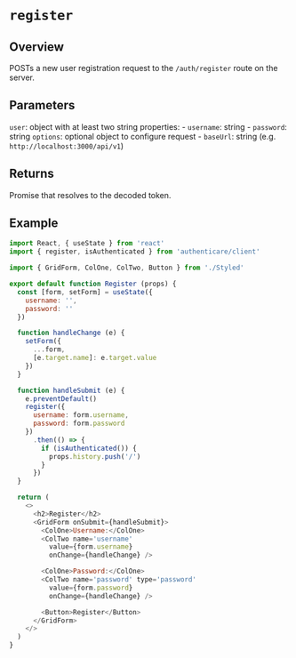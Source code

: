 # `register`

## Overview

POSTs a new user registration request to the `/auth/register` route on the server.


## Parameters

`user`: object with at least two string properties:
    - `username`: string
    - `password`: string
`options`: optional object to configure request
    - `baseUrl`: string (e.g. `http://localhost:3000/api/v1`)


## Returns

Promise that resolves to the decoded token.


## Example

```js
import React, { useState } from 'react'
import { register, isAuthenticated } from 'authenticare/client'

import { GridForm, ColOne, ColTwo, Button } from './Styled'

export default function Register (props) {
  const [form, setForm] = useState({
    username: '',
    password: ''
  })

  function handleChange (e) {
    setForm({
      ...form,
      [e.target.name]: e.target.value
    })
  }

  function handleSubmit (e) {
    e.preventDefault()
    register({
      username: form.username,
      password: form.password
    })
      .then(() => {
        if (isAuthenticated()) {
          props.history.push('/')
        }
      })
  }

  return (
    <>
      <h2>Register</h2>
      <GridForm onSubmit={handleSubmit}>
        <ColOne>Username:</ColOne>
        <ColTwo name='username'
          value={form.username}
          onChange={handleChange} />

        <ColOne>Password:</ColOne>
        <ColTwo name='password' type='password'
          value={form.password}
          onChange={handleChange} />

        <Button>Register</Button>
      </GridForm>
    </>
  )
}
```
